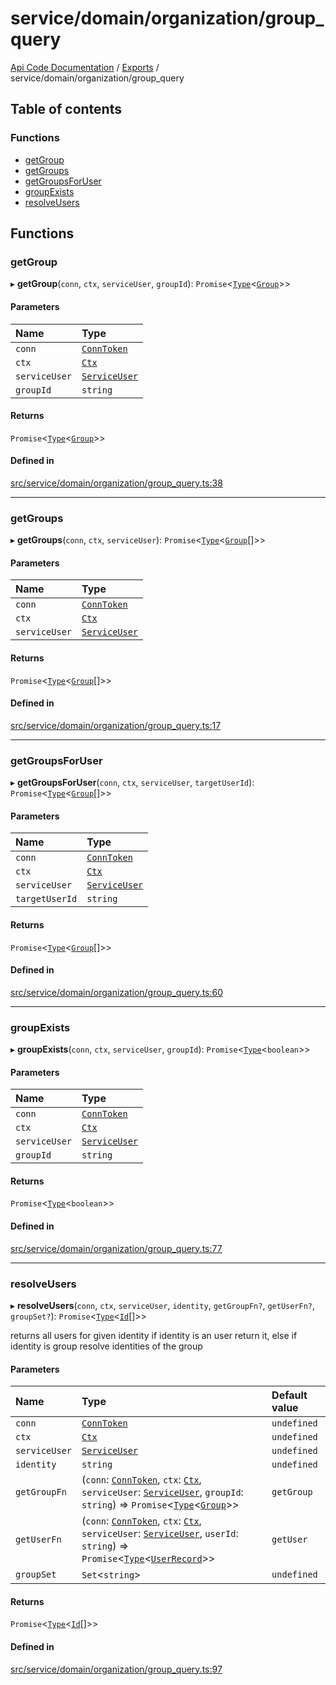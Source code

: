 # service/domain/organization/group\_query
 
[Api Code Documentation](../README.md) / [Exports](../modules.md) / service/domain/organization/group\_query

## Table of contents

### Functions

- [getGroup](service_domain_organization_group_query.md#getgroup)
- [getGroups](service_domain_organization_group_query.md#getgroups)
- [getGroupsForUser](service_domain_organization_group_query.md#getgroupsforuser)
- [groupExists](service_domain_organization_group_query.md#groupexists)
- [resolveUsers](service_domain_organization_group_query.md#resolveusers)

## Functions

### getGroup

▸ **getGroup**(`conn`, `ctx`, `serviceUser`, `groupId`): `Promise`\<[`Type`](result.md#type)\<[`Group`](../interfaces/service_domain_organization_group.Group.md)\>\>

#### Parameters

| Name | Type |
| :------ | :------ |
| `conn` | [`ConnToken`](service_conn.md#conntoken) |
| `ctx` | [`Ctx`](../interfaces/lib_ctx.Ctx.md) |
| `serviceUser` | [`ServiceUser`](../interfaces/service_domain_organization_service_user.ServiceUser.md) |
| `groupId` | `string` |

#### Returns

`Promise`\<[`Type`](result.md#type)\<[`Group`](../interfaces/service_domain_organization_group.Group.md)\>\>

#### Defined in

[src/service/domain/organization/group_query.ts:38](https://github.com/openkfw/TruBudget/blob/086d599/api/src/service/domain/organization/group_query.ts#L38)

___

### getGroups

▸ **getGroups**(`conn`, `ctx`, `serviceUser`): `Promise`\<[`Type`](result.md#type)\<[`Group`](../interfaces/service_domain_organization_group.Group.md)[]\>\>

#### Parameters

| Name | Type |
| :------ | :------ |
| `conn` | [`ConnToken`](service_conn.md#conntoken) |
| `ctx` | [`Ctx`](../interfaces/lib_ctx.Ctx.md) |
| `serviceUser` | [`ServiceUser`](../interfaces/service_domain_organization_service_user.ServiceUser.md) |

#### Returns

`Promise`\<[`Type`](result.md#type)\<[`Group`](../interfaces/service_domain_organization_group.Group.md)[]\>\>

#### Defined in

[src/service/domain/organization/group_query.ts:17](https://github.com/openkfw/TruBudget/blob/086d599/api/src/service/domain/organization/group_query.ts#L17)

___

### getGroupsForUser

▸ **getGroupsForUser**(`conn`, `ctx`, `serviceUser`, `targetUserId`): `Promise`\<[`Type`](result.md#type)\<[`Group`](../interfaces/service_domain_organization_group.Group.md)[]\>\>

#### Parameters

| Name | Type |
| :------ | :------ |
| `conn` | [`ConnToken`](service_conn.md#conntoken) |
| `ctx` | [`Ctx`](../interfaces/lib_ctx.Ctx.md) |
| `serviceUser` | [`ServiceUser`](../interfaces/service_domain_organization_service_user.ServiceUser.md) |
| `targetUserId` | `string` |

#### Returns

`Promise`\<[`Type`](result.md#type)\<[`Group`](../interfaces/service_domain_organization_group.Group.md)[]\>\>

#### Defined in

[src/service/domain/organization/group_query.ts:60](https://github.com/openkfw/TruBudget/blob/086d599/api/src/service/domain/organization/group_query.ts#L60)

___

### groupExists

▸ **groupExists**(`conn`, `ctx`, `serviceUser`, `groupId`): `Promise`\<[`Type`](result.md#type)\<`boolean`\>\>

#### Parameters

| Name | Type |
| :------ | :------ |
| `conn` | [`ConnToken`](service_conn.md#conntoken) |
| `ctx` | [`Ctx`](../interfaces/lib_ctx.Ctx.md) |
| `serviceUser` | [`ServiceUser`](../interfaces/service_domain_organization_service_user.ServiceUser.md) |
| `groupId` | `string` |

#### Returns

`Promise`\<[`Type`](result.md#type)\<`boolean`\>\>

#### Defined in

[src/service/domain/organization/group_query.ts:77](https://github.com/openkfw/TruBudget/blob/086d599/api/src/service/domain/organization/group_query.ts#L77)

___

### resolveUsers

▸ **resolveUsers**(`conn`, `ctx`, `serviceUser`, `identity`, `getGroupFn?`, `getUserFn?`, `groupSet?`): `Promise`\<[`Type`](result.md#type)\<[`Id`](service_domain_organization_user_record.md#id)[]\>\>

returns all users for given identity
 if identity is an user return it,
 else if identity is group resolve identities of the group

#### Parameters

| Name | Type | Default value |
| :------ | :------ | :------ |
| `conn` | [`ConnToken`](service_conn.md#conntoken) | `undefined` |
| `ctx` | [`Ctx`](../interfaces/lib_ctx.Ctx.md) | `undefined` |
| `serviceUser` | [`ServiceUser`](../interfaces/service_domain_organization_service_user.ServiceUser.md) | `undefined` |
| `identity` | `string` | `undefined` |
| `getGroupFn` | (`conn`: [`ConnToken`](service_conn.md#conntoken), `ctx`: [`Ctx`](../interfaces/lib_ctx.Ctx.md), `serviceUser`: [`ServiceUser`](../interfaces/service_domain_organization_service_user.ServiceUser.md), `groupId`: `string`) => `Promise`\<[`Type`](result.md#type)\<[`Group`](../interfaces/service_domain_organization_group.Group.md)\>\> | `getGroup` |
| `getUserFn` | (`conn`: [`ConnToken`](service_conn.md#conntoken), `ctx`: [`Ctx`](../interfaces/lib_ctx.Ctx.md), `serviceUser`: [`ServiceUser`](../interfaces/service_domain_organization_service_user.ServiceUser.md), `userId`: `string`) => `Promise`\<[`Type`](result.md#type)\<[`UserRecord`](../interfaces/service_domain_organization_user_record.UserRecord.md)\>\> | `getUser` |
| `groupSet` | `Set`\<`string`\> | `undefined` |

#### Returns

`Promise`\<[`Type`](result.md#type)\<[`Id`](service_domain_organization_user_record.md#id)[]\>\>

#### Defined in

[src/service/domain/organization/group_query.ts:97](https://github.com/openkfw/TruBudget/blob/086d599/api/src/service/domain/organization/group_query.ts#L97)
